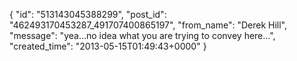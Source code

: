  {
   "id": "513143045388299",
   "post_id": "462493170453287_491707400865197",
   "from_name": "Derek Hill",
   "message": "yea...no idea what you are trying to convey here...",
   "created_time": "2013-05-15T01:49:43+0000"
 }
